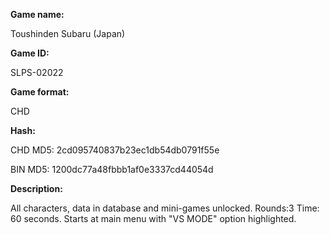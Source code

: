 **Game name:**

Toushinden Subaru (Japan)

**Game ID:**

SLPS-02022

**Game format:**

CHD

**Hash:**

CHD MD5: 2cd095740837b23ec1db54db0791f55e

BIN MD5: 1200dc77a48fbbb1af0e3337cd44054d

**Description:**

All characters, data in database and mini-games unlocked. Rounds:3 Time: 60 seconds. Starts at main menu with "VS MODE" option highlighted.
